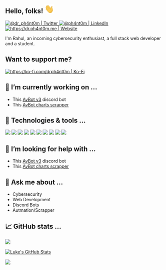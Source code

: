 ## Hello, folks! <img src="./readme_assets/wave.webp" width="30px">

<a href="https://twitter.com/dr_ph4nt0m" target="_blank">
  <img alt="@dr_ph4nt0m | Twitter" height="30px" src="https://img.shields.io/twitter/follow/dr_ph4nt0m?label=dr_ph4nt0m&logo=twitter&style=for-the-badge" />
</a>
<a href="https://www.linkedin.com/in/ph4nt0m" target="_blank">
  <img alt="@ph4nt0m | LinkedIn" height="30px" src="https://img.shields.io/badge/ph4nt0m-235-lightgrey?logo=linkedin&style=for-the-badge" />
</a>
<a href="https://dr.ph4nt0m.me" target="_blank">
  <img alt="https://dr.ph4nt0m.me | Website" height="30px" src="https://img.shields.io/website?style=for-the-badge&url=https%3A%2F%2Fdr.ph4nt0m.me&label=https://dr.ph4nt0m.me" />
</a>

I'm Rahul, an incoming cybersecurity enthusiast, a full stack web developer and a student.

## Want to support me?

<a href="https://ko-fi.com/drph4nt0m" target="_blank">
  <img alt="https://ko-fi.com/drph4nt0m | Ko-Fi" src="https://www.ko-fi.com/img/githubbutton_sm.svg" height="40px;"/>
</a>

## 🔭 I’m currently working on ...

- This [AvBot v3](https://github.com/drph4nt0m/avbot-v3) discord bot
- This [AvBot charts scrapper](https://github.com/drph4nt0m/avbot-charts)

## 🔧 Technologies & tools ...

![](https://img.shields.io/badge/OS-Windows-informational?style=for-the-badge&logo=Windows&logoColor=white&color=6e33ba)
![](https://img.shields.io/badge/OS-Linux-informational?style=for-the-badge&logo=Linux&logoColor=white&color=6e33ba)
![](https://img.shields.io/badge/Editor-VSCode-informational?style=for-the-badge&logo=visual-studio-code&logoColor=white&color=6e33ba)
![](https://img.shields.io/badge/Editor-Vim-informational?style=for-the-badge&logo=vim&logoColor=white&color=6e33ba)
![](https://img.shields.io/badge/Code-JavaScript-informational?style=for-the-badge&logo=javascript&logoColor=white&color=6e33ba)
![](https://img.shields.io/badge/Code-TypeScript-informational?style=for-the-badge&logo=typescript&logoColor=white&color=6e33ba)
![](https://img.shields.io/badge/Code-Node.js-informational?style=for-the-badge&logo=node.js&logoColor=white&color=6e33ba)
![](https://img.shields.io/badge/Code-Angular-informational?style=for-the-badge&logo=angular&logoColor=white&color=6e33ba)
![](https://img.shields.io/badge/Code-Ionic-informational?style=for-the-badge&logo=ionic&logoColor=white&color=6e33ba)
![](https://img.shields.io/badge/Code-Python-informational?style=for-the-badge&logo=python&logoColor=white&color=6e33ba)

## 🤔 I’m looking for help with ...

- This [AvBot v3](https://github.com/drph4nt0m/avbot-v3) discord bot
- This [AvBot charts scrapper](https://github.com/drph4nt0m/avbot-charts)

## 💬 Ask me about ...

- Cybersecurity
- Web Development
- Discord Bots
- Autmation/Scrapper

## 📈 GitHub stats ...

<p>
  <a href="https://github.com/drph4nt0m/drph4nt0m">
    <img align="center" src="https://github-readme-stats.vercel.app/api/top-langs/?username=drph4nt0m&hide=php,html&title_color=fff&icon_color=f9f9f9&text_color=9f9f9f&bg_color=151515" />
  </a>
</p>
<p>
  <a href="https://github.com/drph4nt0m/drph4nt0m">
    <img align="center" src="https://github-readme-stats.vercel.app/api?username=drph4nt0m&show_icons=true&line_height=27&count_private=true&title_color=fff&icon_color=f9f9f9&text_color=9f9f9f&bg_color=151515" alt="Luke's GitHub Stats" />
  </a>
</p>
<p>
  <a href="https://github.com/drph4nt0m/avbot-v3">
    <img align="center" src="https://github-readme-stats.vercel.app/api/pin/?username=drph4nt0m&repo=avbot-v3&title_color=fff&icon_color=f9f9f9&text_color=9f9f9f&bg_color=151515" />
  </a>
</p>

<!-- Resources -->
<!-- Icons: https://simpleicons.org/ -->
<!-- GitHub Stats: https://github.com/anuraghazra/github-readme-stats -->
<!-- Emojis: https://emojipedia.org/emoji/ -->
<!-- HTML Emojis: https://www.fileformat.info/index.htm -->
<!-- Shields: https://shields.io/ -->
<!-- Awesome GitHub Profile README: https://github.com/abhisheknaiidu/awesome-github-profile-readme -->
